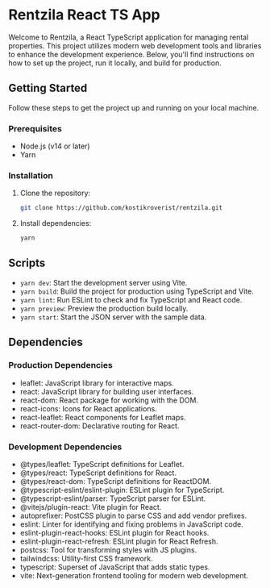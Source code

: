 # Rentzila React TS App

Welcome to Rentzila, a React TypeScript application for managing rental properties. This project utilizes modern web development tools and libraries to enhance the development experience. Below, you'll find instructions on how to set up the project, run it locally, and build for production.

## Getting Started

Follow these steps to get the project up and running on your local machine.

### Prerequisites
- Node.js (v14 or later)
- Yarn

### Installation
1. Clone the repository:
    ```bash
    git clone https://github.com/kostikroverist/rentzila.git
    ```

2. Install dependencies:
    ```bash
    yarn
    ```

## Scripts
- `yarn dev`: Start the development server using Vite.
- `yarn build`: Build the project for production using TypeScript and Vite.
- `yarn lint`: Run ESLint to check and fix TypeScript and React code.
- `yarn preview`: Preview the production build locally.
- `yarn start`: Start the JSON server with the sample data.

## Dependencies

### Production Dependencies
- leaflet: JavaScript library for interactive maps.
- react: JavaScript library for building user interfaces.
- react-dom: React package for working with the DOM.
- react-icons: Icons for React applications.
- react-leaflet: React components for Leaflet maps.
- react-router-dom: Declarative routing for React.

### Development Dependencies
- @types/leaflet: TypeScript definitions for Leaflet.
- @types/react: TypeScript definitions for React.
- @types/react-dom: TypeScript definitions for ReactDOM.
- @typescript-eslint/eslint-plugin: ESLint plugin for TypeScript.
- @typescript-eslint/parser: TypeScript parser for ESLint.
- @vitejs/plugin-react: Vite plugin for React.
- autoprefixer: PostCSS plugin to parse CSS and add vendor prefixes.
- eslint: Linter for identifying and fixing problems in JavaScript code.
- eslint-plugin-react-hooks: ESLint plugin for React hooks.
- eslint-plugin-react-refresh: ESLint plugin for React Refresh.
- postcss: Tool for transforming styles with JS plugins.
- tailwindcss: Utility-first CSS framework.
- typescript: Superset of JavaScript that adds static types.
- vite: Next-generation frontend tooling for modern web development.
